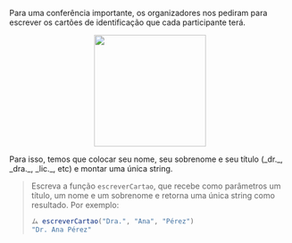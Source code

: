 Para uma conferência importante, os organizadores nos pediram para escrever os cartões de identificação que cada participante terá.
<p style="text-align:center">
<img width = "200px" src = "https://raw.githubusercontent.com/mumuki/mumuki-guia-javascript-practica-funciones-y-tipos-de-datos/master/assets/name_badge.png"> </img>
</p>
Para isso, temos que colocar seu nome, seu sobrenome e seu título (_dr._, _dra._, _lic._, etc) e montar uma única string.

> Escreva a função `escreverCartao`, que recebe como parâmetros um título, um nome e um sobrenome e retorna uma única string como resultado. Por exemplo:
>
> ```javascript
> ム escreverCartao("Dra.", "Ana", "Pérez")
> "Dr. Ana Pérez"
> ```
